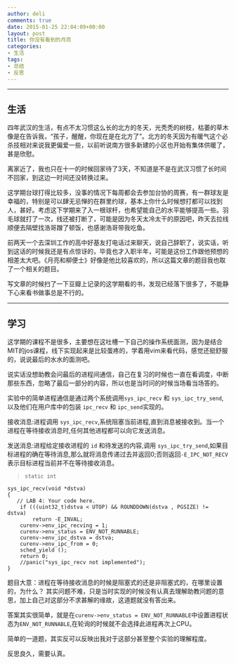 ```yaml
---
author: deli
comments: true
date: 2015-01-25 22:04:09+00:00
layout: post
title: 你没有看到的月亮
categories:
- 生活
tags:
- 总结
- 反思
---
```


---------
生活
---------
      
四年武汉的生活，有点不太习惯这么长的北方的冬天，光秃秃的树枝，枯萎的草木像是在告诉我，“孩子，醒醒，你现在是在北方了”。北方的冬天因为有暖气这个必杀技相对来说我更偏爱一些，以前听说南方很多新建的小区也开始有集体供暖了，甚是欣慰。

离家近了，我也只在十一的时候回家待了3天，不知道是不是在武汉习惯了长时间不回家，到这边一时间还没转换过来。

这学期台球打得比较多，没事的情况下每周都会去参加台协的周赛，有一群球友是幸福的，特别是可以肆无忌惮的在群里约球，基本上你什么时候想打都可以找到人，甚好。考虑这下学期来了入一根球杆，也希望能自己的水平能够提高一些。羽毛球就打了一次，线还被打断了，可能是因为冬天太冷太干的原因吧，昨天去拉线顺便去隔壁找浩哥蹭了顿饭，也感谢浩哥带我吃鱼。

前两天一个去深圳工作的高中好基友打电话过来聊天，说自己辞职了，说实话，听到这话的时候我还是有点惊讶的，毕竟也才入职半年，可能是这份工作跟他预想的相差太大吧。《月亮和柳便士》好像是他比较喜欢的，所以这篇文章的题目我也取了一个相关的题目。

写文章的时候扫了一下豆瓣上记录的这学期看的书，发现已经落下很多了，不能静下心来看书做事总是不行的。

---------
学习
---------
      
这学期的课程不是很多，主要想在这吐槽一下自己的操作系统面测，因为是结合MIT的jos课程，线下实现起来是比较蛋疼的，学着用vim来看代码，感觉还挺舒服的，说说最后的水水的面测吧。

说实话没想助教会问最后的进程间通信，自己在复习的时候也一直在看调度，中断那些东西，忽略了最后一部分的内容，所以也是当时问的时候当场看当场答的。

实验中的简单进程通信是通过两个系统调用`sys_ipc_recv` 和 `sys_ipc_try_send`,以及他们在用户库中的包装 `ipc_recv` 和 `ipc_send`实现的。

接收消息:进程调用 `sys_ipc_recv`,系统阻塞当前进程,直到消息被接收到。当一个进程在等待接收消息时,任何其他进程都可以向它发送消息。
     
发送消息:进程给定接收进程的 `id` 和待发送的内容,调用 `sys_ipc_try_send`,如果目标进程的确在等待消息,那么就将消息传递过去并返回0;否则返回`-E_IPC_NOT_RECV` 表示目标进程当前并不在等待接收消息。

>     static int    
    sys_ipc_recv(void *dstva)    
    {
       // LAB 4: Your code here.   
        if (((uint32_t)dstva < UTOP) && ROUNDDOWN(dstva , PGSIZE) != dstva)        
            return -E_INVAL;    
        curenv->env_ipc_recving = 1;
        curenv->env_status = ENV_NOT_RUNNABLE;
        curenv->env_ipc_dstva = dstva;
	    curenv->env_ipc_from = 0;
	    sched_yield ();
        return 0;
	    //panic("sys_ipc_recv not implemented");
    }


题目大意：进程在等待接收消息的时候是阻塞式的还是非阻塞式的，在哪里设置的，为什么？
其实问题不难，只是当时实现的时候没有认真去理解助教问题的意思，加上自己对这部分不求甚解的缘故，这道题就没有答出来。

答案其实很简单，就是在`curenv->env_status = ENV_NOT_RUNNABLE`中设置进程状态为`ENV_NOT_RUNNABLE`,在轮询的时候就不会选择此进程再次上CPU。

简单的一道题，其实反可以反映出我对于这部分甚至整个实验的理解程度。

反思良久，需要认真。





